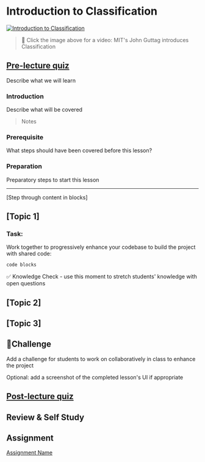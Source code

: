 # Introduction to Classification

[![Introduction to Classification](https://img.youtube.com/vi/eg8DJYwdMyg/0.jpg)](https://youtu.be/eg8DJYwdMyg "Introduction to Classification")

> 🎥 Click the image above for a video: MIT's John Guttag introduces Classification

## [Pre-lecture quiz](link-to-quiz-app)

Describe what we will learn

### Introduction

Describe what will be covered

> Notes

### Prerequisite

What steps should have been covered before this lesson?

### Preparation

Preparatory steps to start this lesson

---

[Step through content in blocks]

## [Topic 1]

### Task:

Work together to progressively enhance your codebase to build the project with shared code:

```html
code blocks
```

✅ Knowledge Check - use this moment to stretch students' knowledge with open questions

## [Topic 2]

## [Topic 3]

## 🚀Challenge

Add a challenge for students to work on collaboratively in class to enhance the project

Optional: add a screenshot of the completed lesson's UI if appropriate

## [Post-lecture quiz](link-to-quiz-app)

## Review & Self Study

## Assignment 

[Assignment Name](assignment.md)
